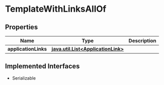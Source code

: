 

# TemplateWithLinksAllOf


## Properties

Name | Type | Description | Notes
------------ | ------------- | ------------- | -------------
**applicationLinks** | [**java.util.List&lt;ApplicationLink&gt;**](ApplicationLink.md) |  |  [optional]


## Implemented Interfaces

* Serializable


